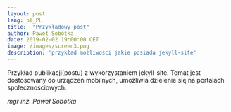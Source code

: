 ```yaml
---
layout: post
lang: pl_PL
title:  "Przykładowy post"
author: Paweł Sobótka
date: 2019-02-02 19:00:00 CET
image: /images/screen3.png
description: 'przykład możliwości jakie posiada jekyll-site'
---
```


Przykład publikacji(postu) z wykorzystaniem jekyll-site. Temat jest dostosowany do urządzeń mobilnych, umożliwia dzielenie się na portalach społecznościowych.

_mgr inż. Paweł Sobótka_ 
